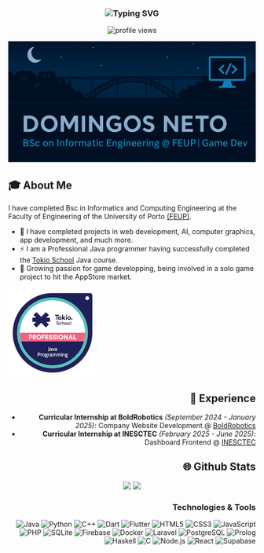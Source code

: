 
<h3 align="center">
  <img src="https://readme-typing-svg.herokuapp.com?font=Fira+Code&size=25&pause=1000&color=38BDA5&center=true&vCenter=true&width=450&lines=Hello%2C+I%E2%80%99m+Domingos+Neto!;" alt="Typing SVG" />
</h3>
<p align="center">
  <img src="https://komarev.com/ghpvc/?username=domingosneto03&color=5D445F&style=for-the-badge" alt="profile views">
</p>

<p align="center">
  <img src="https://github.com/domingosneto03/domingosneto03/blob/main/images/github-header.png" alt="Domingos Neto banner" />
</p>

## 🎓 About Me
I have completed Bsc in Informatics and Computing Engineering at the Faculty of Engineering of the University of Porto <a href="https://sigarra.up.pt/feup/pt/web_page.inicial">(FEUP)</a>.
- 🤖 I have completed projects in web development, AI, computer graphics, app development, and much more.
- ⚡ I am a Professional Java programmer having successfully completed the <a href="https://enter.tokioschool.pt/programacao-com-java/?MLL=7361&gad_source=1&gclid=Cj0KCQjwwO20BhCJARIsAAnTIVTeycLtwJCIvwVNxTRPwDJp2apiHwgU0FGgv_gok1s-SqbASiVcNXIaAtVXEALw_wcB">Tokio School</a> Java course.
- 🚀 Growing passion for game developping, being involved in a solo game project to hit the AppStore market.

<hp align="right">
  <a href="https://www.credly.com/badges/4ca8434c-5cd9-4f9d-a65c-df2bfea17177/linked_in_profile">
    <img src="https://github.com/domingosneto03/domingosneto03/blob/main/images/java-programming.png"/>
  </a>
</p>

## 💼 Experience
- **Curricular Internship at BoldRobotics** *(September 2024 - January 2025)*: Company Website Development @ <a href="https://www.boldrobotics.pt">BoldRobotics</a>
- **Curricular Internship at INESCTEC** *(February 2025 - June 2025)*: Dashboard Frontend  @ <a href="https://www.inesctec.pt">INESCTEC</a>

## 🌐 Github Stats

<div align="center">
  <img height="180em" src="https://github-readme-stats.vercel.app/api?username=domingosneto03&show_icons=true&include_all_commits=true&theme=tokyonight&count_private=true"/>
  <img height="180em" src="https://github-readme-stats.vercel.app/api/top-langs/?username=domingosneto03&layout=compact&theme=tokyonight&langs_count=8"/>
</div>

### Technologies & Tools

![Java](https://img.shields.io/badge/Java-007396?style=for-the-badge&logo=java&logoColor=white)
![Python](https://img.shields.io/badge/Python-3776AB?style=for-the-badge&logo=python&logoColor=white)
![C++](https://img.shields.io/badge/C%2B%2B-00599C?style=for-the-badge&logo=c%2B%2B&logoColor=white)
![Dart](https://img.shields.io/badge/Dart-0175C2?style=for-the-badge&logo=dart&logoColor=white)
![Flutter](https://img.shields.io/badge/Flutter-02569B?style=for-the-badge&logo=flutter&logoColor=white)
![HTML5](https://img.shields.io/badge/HTML5-E34F26?style=for-the-badge&logo=html5&logoColor=white)
![CSS3](https://img.shields.io/badge/CSS3-1572B6?style=for-the-badge&logo=css3&logoColor=white)
![JavaScript](https://img.shields.io/badge/JavaScript-F7DF1E?style=for-the-badge&logo=javascript&logoColor=black)
![PHP](https://img.shields.io/badge/PHP-777BB4?style=for-the-badge&logo=php&logoColor=white)
![SQLite](https://img.shields.io/badge/SQLite-003B57?style=for-the-badge&logo=sqlite&logoColor=white)
![Firebase](https://img.shields.io/badge/Firebase-FFCA28?style=for-the-badge&logo=firebase&logoColor=black)
![Docker](https://img.shields.io/badge/Docker-2496ED?style=for-the-badge&logo=docker&logoColor=white)
![Laravel](https://img.shields.io/badge/Laravel-FF2D20?style=for-the-badge&logo=laravel&logoColor=white)
![PostgreSQL](https://img.shields.io/badge/PostgreSQL-336791?style=for-the-badge&logo=postgresql&logoColor=white)
![Prolog](https://img.shields.io/badge/Prolog-DE3163?style=for-the-badge&logo=prolog&logoColor=white)
![Haskell](https://img.shields.io/badge/Haskell-5e5086?style=for-the-badge&logo=haskell&logoColor=white)
![C](https://img.shields.io/badge/C-00599C?style=for-the-badge&logo=c&logoColor=white)
![Node.js](https://img.shields.io/badge/Node.js-339933?style=for-the-badge&logo=nodedotjs&logoColor=white)
![React](https://img.shields.io/badge/React-20232A?style=for-the-badge&logo=react&logoColor=61DAFB)
![Supabase](https://img.shields.io/badge/Supabase-3ECF8E?style=for-the-badge&logo=supabase&logoColor=white)









